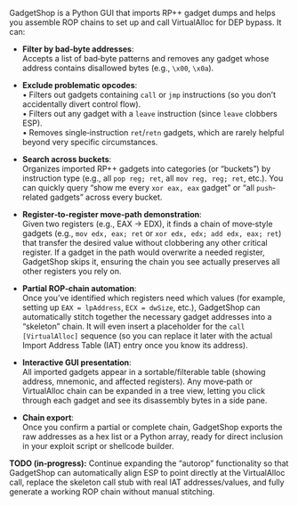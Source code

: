 GadgetShop is a Python GUI that imports RP++ gadget dumps and helps you assemble ROP chains to set up and call VirtualAlloc for DEP bypass. It can:

- **Filter by bad‐byte addresses**:  
  Accepts a list of bad‐byte patterns and removes any gadget whose address contains disallowed bytes (e.g., `\x00`, `\x0a`).

- **Exclude problematic opcodes**:  
  • Filters out gadgets containing `call` or `jmp` instructions (so you don’t accidentally divert control flow).  
  • Filters out any gadget with a `leave` instruction (since `leave` clobbers ESP).  
  • Removes single‐instruction `ret`/`retn` gadgets, which are rarely helpful beyond very specific circumstances.

- **Search across buckets**:  
  Organizes imported RP++ gadgets into categories (or “buckets”) by instruction type (e.g., all `pop reg; ret`, all `mov reg, reg; ret`, etc.). You can quickly query “show me every `xor eax, eax` gadget” or “all `push`‐related gadgets” across every bucket.

- **Register‐to‐register move‐path demonstration**:  
  Given two registers (e.g., EAX → EDX), it finds a chain of move‐style gadgets (e.g., `mov edx, eax; ret` or `xor edx, edx; add edx, eax; ret`) that transfer the desired value without clobbering any other critical register. If a gadget in the path would overwrite a needed register, GadgetShop skips it, ensuring the chain you see actually preserves all other registers you rely on.

- **Partial ROP‐chain automation**:  
  Once you’ve identified which registers need which values (for example, setting up `EAX = lpAddress`, `ECX = dwSize`, etc.), GadgetShop can automatically stitch together the necessary gadget addresses into a “skeleton” chain. It will even insert a placeholder for the `call [VirtualAlloc]` sequence (so you can replace it later with the actual Import Address Table (IAT) entry once you know its address).

- **Interactive GUI presentation**:  
  All imported gadgets appear in a sortable/filterable table (showing address, mnemonic, and affected registers). Any move‐path or VirtualAlloc chain can be expanded in a tree view, letting you click through each gadget and see its disassembly bytes in a side pane.

- **Chain export**:  
  Once you confirm a partial or complete chain, GadgetShop exports the raw addresses as a hex list or a Python array, ready for direct inclusion in your exploit script or shellcode builder.

**TODO (in‐progress):** Continue expanding the “autorop” functionality so that GadgetShop can automatically align ESP to point directly at the VirtualAlloc call, replace the skeleton call stub with real IAT addresses/values, and fully generate a working ROP chain without manual stitching.
